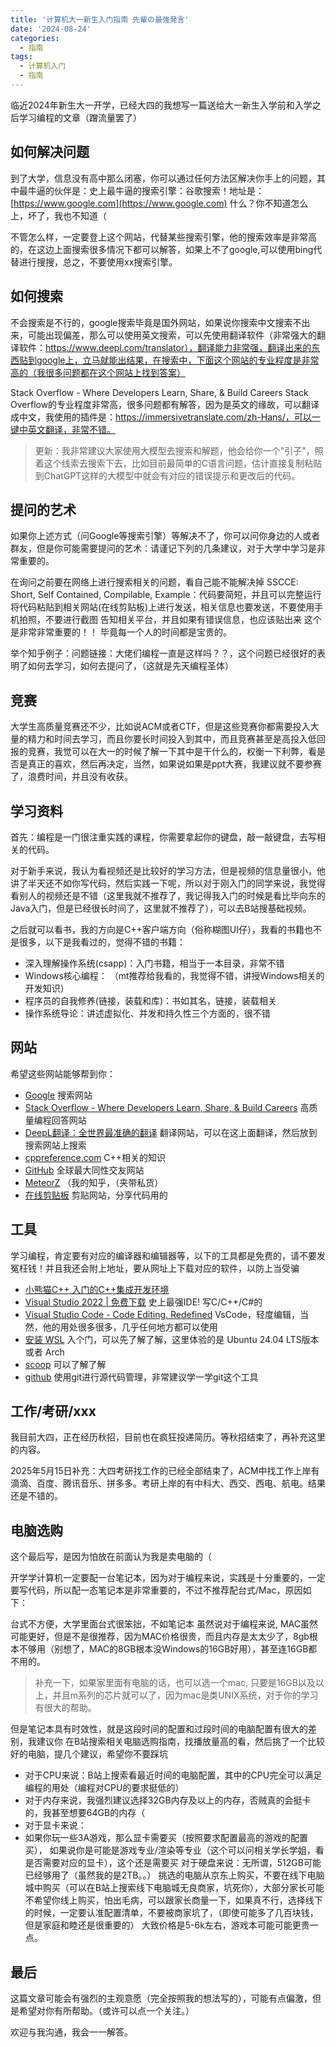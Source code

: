 ```yaml
---
title: '计算机大一新生入门指南 先輩の最強発言'
date: '2024-08-24'
categories:
  - 指南
tags:
  - 计算机入门
  - 指南
---
```


临近2024年新生大一开学，已经大四的我想写一篇送给大一新生入学前和入学之后学习编程的文章（蹭流量罢了）

## 如何解决问题

到了大学，信息没有高中那么闭塞，你可以通过任何方法区解决你手上的问题，其中最牛逼的伙伴是：史上最牛逼的搜索引擎：谷歌搜索！地址是：[https://www.google.com](https://www.google.com) 什么？你不知道怎么上，坏了，我也不知道（

不管怎么样，一定要登上这个网站，代替某些搜索引擎，他的搜索效率是非常高的，在这边上面搜索很多情况下都可以解答，如果上不了google,可以使用bing代替进行搜搜，总之，不要使用xx搜索引擎。

## 如何搜索

不会搜索是不行的，google搜索毕竟是国外网站，如果说你搜索中文搜索不出来，可能出现偏差，那么可以使用英文搜索，可以先使用翻译软件（非常强大的翻译软件：https://www.deepl.com/translator），翻译能力非常强，翻译出来的东西贴到google上，立马就能出结果，在搜索中，下面这个网站的专业程度是非常高的（我很多问题都在这个网站上找到答案）

Stack Overflow - Where Developers Learn, Share, & Build Careers
Stack Overflow的专业程度非常高，很多问题都有解答，因为是英文的缘故，可以翻译成中文，我使用的插件是：https://immersivetranslate.com/zh-Hans/，可以一键中英文翻译，非常不错。

> 更新：我非常建议大家使用大模型去搜索和解题，他会给你一个"引子"，照着这个线索去搜索下去，比如目前最简单的C语言问题，估计直接复制粘贴到ChatGPT这样的大模型中就会有对应的错误提示和更改后的代码。

## 提问的艺术

如果你上述方式（问Google等搜索引擎）等解决不了，你可以问你身边的人或者群友，但是你可能需要提问的艺术：请谨记下列的几条建议，对于大学中学习是非常重要的。

在询问之前要在网络上进行搜索相关的问题，看自己能不能解决掉
SSCCE: Short, Self Contained, Compilable, Example：代码要简短，并且可以完整运行
将代码粘贴到相关网站(在线剪贴板)上进行发送，相关信息也要发送，不要使用手机拍照，不要进行截图
告知相关平台，并且如果有错误信息，也应该贴出来
这个是非常非常重要的！！ 毕竟每一个人的时间都是宝贵的。

举个知乎例子：问题链接：大佬们编程一直是这样吗？？，这个问题已经很好的表明了如何去学习，如何去提问了，（这就是先天编程圣体）

## 竞赛

大学生高质量竞赛还不少，比如说ACM或者CTF，但是这些竞赛你都需要投入大量的精力和时间去学习，而且你要长时间投入到其中，而且竞赛甚至是高投入低回报的竞赛，我觉可以在大一的时候了解一下其中是干什么的，权衡一下利弊，看是否是真正的喜欢，然后再决定，当然，如果说如果是ppt大赛，我建议就不要参赛了，浪费时间，并且没有收获。

## 学习资料

首先：编程是一门很注重实践的课程，你需要拿起你的键盘，敲一敲键盘，去写相关的代码。

对于新手来说，我认为看视频还是比较好的学习方法，但是视频的信息量很小，他讲了半天还不如你写代码，然后实践一下呢，所以对于刚入门的同学来说，我觉得看别人的视频还是不错（这里我就不推荐了，我记得我入门的时候是看比毕向东的Java入门，但是已经很长时间了，这里就不推荐了），可以去B站搜基础视频。

之后就可以看书，我的方向是C++客户端方向（俗称糊图UI仔），我看的书籍也不是很多，以下是我看过的，觉得不错的书籍：

- 深入理解操作系统(csapp)：入门书籍，相当于一本目录，非常不错
- Windows核心编程： （mt推荐给我看的，我觉得不错，讲授Windows相关的开发知识）
- 程序员的自我修养(链接，装载和库)：书如其名，链接，装载相关
- 操作系统导论：讲述虚拟化、并发和持久性三个方面的，很不错


## 网站

希望这些网站能够帮到你：

- [Google](https://www.google.com/) 搜索网站  
- [Stack Overflow - Where Developers Learn, Share, & Build Careers](https://stackoverflow.com/) 高质量编程回答网站  
- [DeepL翻译：全世界最准确的翻译](https://www.deepl.com/) 翻译网站，可以在这上面翻译，然后放到搜索网站上搜索  
- [cppreference.com](https://en.cppreference.com/) C++相关的知识  
- [GitHub](https://github.com/) 全球最大同性交友网站  
- [MeteorZ](https://www.zhihu.com/people/MeteorZ) （我的知乎，（夹带私货）  
- [在线剪贴板](https://paste.ubuntu.com/) 剪贴网站，分享代码用的 

## 工具

学习编程，肯定要有对应的编译器和编辑器等，以下的工具都是免费的，请不要发冤枉钱！并且我还会附上地址，要从网址上下载对应的软件，以防上当受骗

- [小熊猫C++ 入门的C++集成开发环境](https://www.bilibili.com/video/BV1oE41177NM)  
- [Visual Studio 2022 | 免费下载](https://visualstudio.microsoft.com/zh-hans/vs/) 史上最强IDE! 写C/C++/C#的  
- [Visual Studio Code - Code Editing. Redefined](https://code.visualstudio.com/) VsCode，轻度编辑，当然，他的用处很多很多，几乎任何地方都可以使用  
- [安装 WSL](https://learn.microsoft.com/zh-cn/windows/wsl/install) 入个门，可以先了解了解，这里体验的是 Ubuntu 24.04 LTS版本 或者 Arch  
- [scoop](https://scoop.sh/#/) 可以了解了解  
- [github](https://github.com/) 使用git进行源代码管理，非常建议学一学git这个工具  

## 工作/考研/xxx

我目前大四，正在经历秋招，目前也在疯狂投递简历。等秋招结束了，再补充这里的内容。

2025年5月15日补充：大四考研找工作的已经全部结束了，ACM中找工作上岸有滴滴、百度、腾讯音乐、拼多多。考研上岸的有中科大、西交、西电、航电。结果还是不错的。

## 电脑选购

这个最后写，是因为怕放在前面认为我是卖电脑的（

开学学计算机一定要配一台笔记本，因为对于编程来说，实践是十分重要的，一定要写代码，所以配一态笔记本是非常重要的，不过不推荐配台式/Mac，原因如下：

台式不方便，大学里面台式很笨拙，不如笔记本
虽然说对于编程来说, MAC虽然可能更好，但是不是很推荐，因为MAC价格很贵，而且内存是太太少了，8gb根本不够用（别想了，MAC的8GB根本没Windows的16GB好用），甚至连16GB都不用的。

> 补充一下，如果家里面有电脑的话，也可以选一个mac, 只要是16GB以及以上，并且m系列的芯片就可以了，因为mac是类UNIX系统，对于你的学习有很大的帮助。

但是笔记本具有时效性，就是这段时间的配置和过段时间的电脑配置有很大的差别，我建议你 在B站搜索相关电脑选购指南，找播放量高的看，然后挑了一个比较好的电脑，提几个建议，希望你不要踩坑

- 对于CPU来说：B站上搜索看最近时间的电脑配置，其中的CPU完全可以满足编程的用处（编程对CPU的要求挺低的）
- 对于内存来说，我强烈建议选择32GB内存及以上的内存，否贼真的会挺卡的，我甚至想要64GB的内存（
- 对于显卡来说：
- 如果你玩一些3A游戏，那么显卡需要买（按照要求配置最高的游戏的配置买），
如果说你是可能是游戏专业/渲染等专业（这个可以问相关学长学姐，看是否需要对应的显卡），这个还是需要买
对于硬盘来说：无所谓，512GB可能已经够用了（虽然我的是2TB。。）
挑选的电脑从京东上购买，不要在线下电脑城中购买（可以在B站上搜索线下电脑城无良商家，坑死你），大部分家长可能不希望你线上购买，怕出毛病，可以跟家长商量一下，如果真不行，选择线下的时候，一定要认准配置清单，不要被商家坑了，（即使可能多了几百块钱，但是家庭和睦还是很重要的）
大致价格是5-6k左右，游戏本可能可能更贵一点。

## 最后

这篇文章可能会有强烈的主观意愿（完全按照我的想法写的），可能有点偏激，但是希望对你有所帮助。（或许可以点一个关注。）

欢迎与我沟通，我会一一解答。